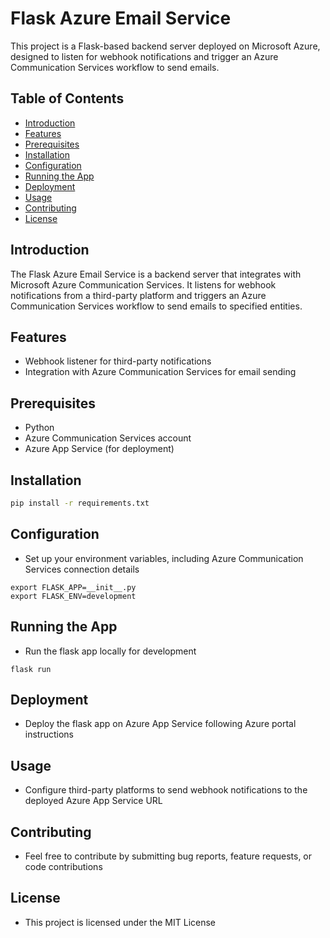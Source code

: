# Flask Azure Email Service

This project is a Flask-based backend server deployed on Microsoft Azure, designed to listen for webhook notifications and trigger an Azure Communication Services workflow to send emails.

## Table of Contents

- [Introduction](#introduction)
- [Features](#features)
- [Prerequisites](#prerequisites)
- [Installation](#installation)
- [Configuration](#configuration)
- [Running the App](#running-the-app)
- [Deployment](#deployment)
- [Usage](#usage)
- [Contributing](#contributing)
- [License](#license)

## Introduction

The Flask Azure Email Service is a backend server that integrates with Microsoft Azure Communication Services. It listens for webhook notifications from a third-party platform and triggers an Azure Communication Services workflow to send emails to specified entities.

## Features

- Webhook listener for third-party notifications
- Integration with Azure Communication Services for email sending

## Prerequisites

- Python
- Azure Communication Services account
- Azure App Service (for deployment)

## Installation

```bash
pip install -r requirements.txt
```

## Configuration

- Set up your environment variables, including Azure Communication Services connection details 

```
export FLASK_APP=__init__.py
export FLASK_ENV=development
```

## Running the App

- Run the flask app locally for development

```
flask run
```

## Deployment

- Deploy the flask app on Azure App Service following Azure portal instructions

## Usage

- Configure third-party platforms to send webhook notifications to the deployed Azure App Service URL

## Contributing

- Feel free to contribute by submitting bug reports, feature requests, or code contributions

## License

- This project is licensed under the MIT License
